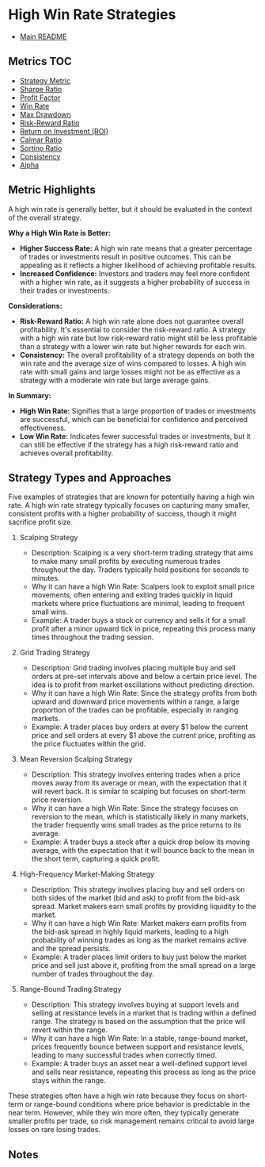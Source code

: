 # High Win Rate Strategies

- [Main README](../README.md)

## Metrics TOC

- [Strategy Metric](strategy_metrics.md)
- [Sharpe Ratio](sharpe_ratios.md)
- [Profit Factor](profit_factor.md)
- [Win Rate](win_rate.md)
- [Max Drawdown](max_drawdown.md)
- [Risk-Reward Ratio](risk_reward_ratio.md)
- [Return on Investment (ROI)](roi.md)
- [Calmar Ratio](calmar_ratio.md)
- [Sortino Ratio](sortino_ratio.md)
- [Consistency](consistency.md)
- [Alpha](alpha.md)

## Metric Highlights

A high win rate is generally better, but it should be evaluated in the context of the overall strategy.

**Why a High Win Rate is Better:**

  - **Higher Success Rate:** A high win rate means that a greater percentage of trades or investments result in positive outcomes. This can be appealing as it reflects a higher likelihood of achieving profitable results.
  - **Increased Confidence:** Investors and traders may feel more confident with a higher win rate, as it suggests a higher probability of success in their trades or investments.

**Considerations:**

  - **Risk-Reward Ratio:** A high win rate alone does not guarantee overall profitability. It's essential to consider the risk-reward ratio. A strategy with a high win rate but low risk-reward ratio might still be less profitable than a strategy with a lower win rate but higher rewards for each win.
  - **Consistency:** The overall profitability of a strategy depends on both the win rate and the average size of wins compared to losses. A high win rate with small gains and large losses might not be as effective as a strategy with a moderate win rate but large average gains.

**In Summary:**

  - **High Win Rate:** Signifies that a large proportion of trades or investments are successful, which can be beneficial for confidence and perceived effectiveness.
  - **Low Win Rate:** Indicates fewer successful trades or investments, but it can still be effective if the strategy has a high risk-reward ratio and achieves overall profitability.

## Strategy Types and Approaches

Five examples of strategies that are known for potentially having a high win rate. A high win rate strategy typically focuses on capturing many smaller, consistent profits with a higher probability of success, though it might sacrifice profit size.

1. Scalping Strategy

   - Description: Scalping is a very short-term trading strategy that aims to make many small profits by executing numerous trades throughout the day. Traders typically hold positions for seconds to minutes.
   - Why it can have a high Win Rate: Scalpers look to exploit small price movements, often entering and exiting trades quickly in liquid markets where price fluctuations are minimal, leading to frequent small wins.
   - Example: A trader buys a stock or currency and sells it for a small profit after a minor upward tick in price, repeating this process many times throughout the trading session.

2. Grid Trading Strategy

   - Description: Grid trading involves placing multiple buy and sell orders at pre-set intervals above and below a certain price level. The idea is to profit from market oscillations without predicting direction.
   - Why it can have a high Win Rate: Since the strategy profits from both upward and downward price movements within a range, a large proportion of the trades can be profitable, especially in ranging markets.
   - Example: A trader places buy orders at every $1 below the current price and sell orders at every $1 above the current price, profiting as the price fluctuates within the grid.

3. Mean Reversion Scalping Strategy

   - Description: This strategy involves entering trades when a price moves away from its average or mean, with the expectation that it will revert back. It is similar to scalping but focuses on short-term price reversion.
   - Why it can have a high Win Rate: Since the strategy focuses on reversion to the mean, which is statistically likely in many markets, the trader frequently wins small trades as the price returns to its average.
   - Example: A trader buys a stock after a quick drop below its moving average, with the expectation that it will bounce back to the mean in the short term, capturing a quick profit.

4. High-Frequency Market-Making Strategy

   - Description: This strategy involves placing buy and sell orders on both sides of the market (bid and ask) to profit from the bid-ask spread. Market makers earn small profits by providing liquidity to the market.
   - Why it can have a high Win Rate: Market makers earn profits from the bid-ask spread in highly liquid markets, leading to a high probability of winning trades as long as the market remains active and the spread persists.
   - Example: A trader places limit orders to buy just below the market price and sell just above it, profiting from the small spread on a large number of trades throughout the day.

5. Range-Bound Trading Strategy

   - Description: This strategy involves buying at support levels and selling at resistance levels in a market that is trading within a defined range. The strategy is based on the assumption that the price will revert within the range.
   - Why it can have a high Win Rate: In a stable, range-bound market, prices frequently bounce between support and resistance levels, leading to many successful trades when correctly timed.
   - Example: A trader buys an asset near a well-defined support level and sells near resistance, repeating this process as long as the price stays within the range.

These strategies often have a high win rate because they focus on short-term or range-bound conditions where price behavior is predictable in the near term. However, while they win more often, they typically generate smaller profits per trade, so risk management remains critical to avoid large losses on rare losing trades.




## Notes


